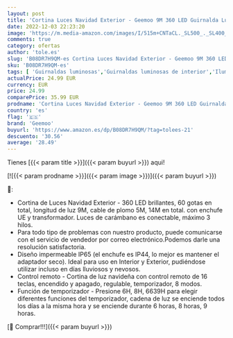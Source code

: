 ```yaml
---
layout: post
title: 'Cortina Luces Navidad Exterior - Geemoo 9M 360 LED Guirnalda Luces de Cascada Blanco Calido con Temporizador y función de Memoria  Prolongable  para Ventana Alero Balcon Navidad Decoración'
date: 2022-12-03 22:23:20
image: 'https://m.media-amazon.com/images/I/515m+CNTaCL._SL500_._SL400_.jpg'
comments: true
category: ofertas
author: 'tole.es'
slug: 'B08DR7H9QM-es Cortina Luces Navidad Exterior - Geemoo 9M 360 LED...'
sku: 'B08DR7H9QM-es'
tags: [ 'Guirnaldas luminosas','Guirnaldas luminosas de interior','Iluminación','geemoo','navidad','🇪🇸', ]
actualPrice: 24.99 EUR
currency: EUR
price: 24.99
comparePrice: 35.99 EUR
prodname: 'Cortina Luces Navidad Exterior - Geemoo 9M 360 LED Guirnalda Luces de Cascada Blanco Calido con Temporizador y función de Memoria  Prolongable  para Ventana Alero Balcon Navidad Decoración'
country: 'es'
flag: '🇪🇸'
brand: 'Geemoo'
buyurl: 'https://www.amazon.es/dp/B08DR7H9QM/?tag=tolees-21'
descuento: '30.56'
average: '28.49'
---
```


Tienes [{{< param title >}}]({{< param buyurl >}}) aqui!

[![{{< param prodname >}}]({{< param image >}})]({{< param buyurl >}})

🔎:

- Cortina de Luces Navidad Exterior - 360 LED brillantes, 60 gotas en total, longitud de luz 9M, cable de plomo 5M, 14M en total. con enchufe UE y transformador. Luces de carámbano es conectable, máximo 3 hilos.
- Para todo tipo de problemas con nuestro producto, puede comunicarse con el servicio de vendedor por correo electrónico.Podemos darle una resolución satisfactoria.
- Diseño impermeable IP65 (el enchufe es IP44, lo mejor es mantener el adaptador seco). Ideal para uso en Interior y Exterior, pudiéndose utilizar incluso en días lluviosos y nevosos.
- Control remoto - Cortina de luz navideña con control remoto de 16 teclas, encendido y apagado, regulable, temporizador, 8 modos.
- Función de temporizador - Presione 6H, 8H, 6639H para elegir diferentes funciones del temporizador, cadena de luz se enciende todos los días a la misma hora y se enciende durante 6 horas, 8 horas, 9 horas.

[🛒 Comprar!!!]({{< param buyurl >}})
